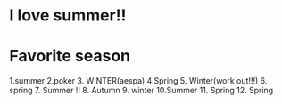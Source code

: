 # I love summer!!

# Favorite season
1.summer
2.poker
3. WINTER(aespa)
4.Spring
5. Winter(work out!!!)
6. spring
7. Summer !! 
8. Autumn
9. winter
10.Summer
11. Spring
12. Spring
